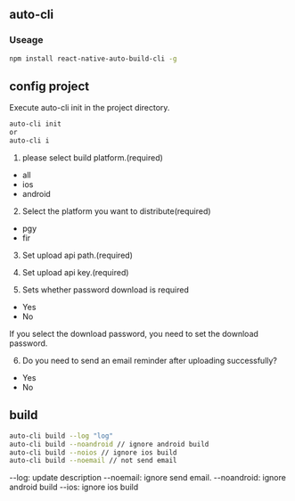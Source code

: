 ## auto-cli 

### Useage

```sh
npm install react-native-auto-build-cli -g
```

## config project

Execute auto-cli init in the project directory.

```sh
auto-cli init 
or
auto-cli i
```

1. please select build platform.(required)
  - all
  - ios
  - android


2. Select the platform you want to distribute(required)

  - pgy
  - fir

3. Set upload api path.(required)

4. Set upload api key.(required)

5. Sets whether password download is required
  - Yes
  - No

  If you select the download password, you need to set the download password.

  6. Do you need to send an email reminder after uploading successfully?
   - Yes
   - No

## build

```sh
auto-cli build --log "log" 
auto-cli build --noandroid // ignore android build
auto-cli build --noios // ignore ios build
auto-cli build --noemail // not send email
```

--log: update description 
--noemail: ignore send email.
--noandroid: ignore android build
--ios: ignore ios build